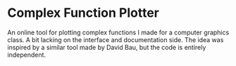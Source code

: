 # Complex Function Plotter
An online tool for plotting complex functions I made for a computer graphics class. A bit lacking on the interface and documentation side. The idea was inspired by a similar tool made by David Bau, but the code is entirely independent.
